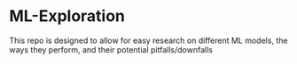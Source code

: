 # ML-Exploration
This repo is designed to allow for easy research on different ML models, the ways they perform, and their potential pitfalls/downfalls
